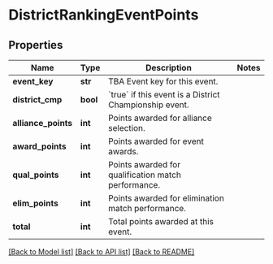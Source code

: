 # DistrictRankingEventPoints

## Properties
Name | Type | Description | Notes
------------ | ------------- | ------------- | -------------
**event_key** | **str** | TBA Event key for this event. | 
**district_cmp** | **bool** | &#x60;true&#x60; if this event is a District Championship event. | 
**alliance_points** | **int** | Points awarded for alliance selection. | 
**award_points** | **int** | Points awarded for event awards. | 
**qual_points** | **int** | Points awarded for qualification match performance. | 
**elim_points** | **int** | Points awarded for elimination match performance. | 
**total** | **int** | Total points awarded at this event. | 

[[Back to Model list]](../README.md#documentation-for-models) [[Back to API list]](../README.md#documentation-for-api-endpoints) [[Back to README]](../README.md)


